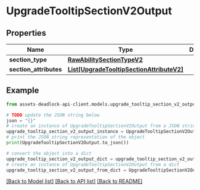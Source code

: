 # UpgradeTooltipSectionV2Output


## Properties

Name | Type | Description | Notes
------------ | ------------- | ------------- | -------------
**section_type** | [**RawAbilitySectionTypeV2**](RawAbilitySectionTypeV2.md) |  | [optional] 
**section_attributes** | [**List[UpgradeTooltipSectionAttributeV2]**](UpgradeTooltipSectionAttributeV2.md) |  | [optional] 

## Example

```python
from assets-deadlock-api-client.models.upgrade_tooltip_section_v2_output import UpgradeTooltipSectionV2Output

# TODO update the JSON string below
json = "{}"
# create an instance of UpgradeTooltipSectionV2Output from a JSON string
upgrade_tooltip_section_v2_output_instance = UpgradeTooltipSectionV2Output.from_json(json)
# print the JSON string representation of the object
print(UpgradeTooltipSectionV2Output.to_json())

# convert the object into a dict
upgrade_tooltip_section_v2_output_dict = upgrade_tooltip_section_v2_output_instance.to_dict()
# create an instance of UpgradeTooltipSectionV2Output from a dict
upgrade_tooltip_section_v2_output_from_dict = UpgradeTooltipSectionV2Output.from_dict(upgrade_tooltip_section_v2_output_dict)
```
[[Back to Model list]](../README.md#documentation-for-models) [[Back to API list]](../README.md#documentation-for-api-endpoints) [[Back to README]](../README.md)



